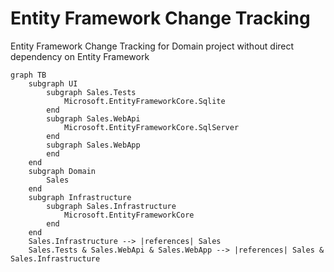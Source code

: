 # Entity Framework Change Tracking
Entity Framework Change Tracking for Domain project without direct dependency on Entity Framework

``` mermaid
graph TB
    subgraph UI 
        subgraph Sales.Tests
            Microsoft.EntityFrameworkCore.Sqlite
        end
        subgraph Sales.WebApi
            Microsoft.EntityFrameworkCore.SqlServer
        end
        subgraph Sales.WebApp
        end
    end
    subgraph Domain
        Sales
    end
    subgraph Infrastructure
        subgraph Sales.Infrastructure
            Microsoft.EntityFrameworkCore
        end
    end
    Sales.Infrastructure --> |references| Sales
    Sales.Tests & Sales.WebApi & Sales.WebApp --> |references| Sales & Sales.Infrastructure
```
